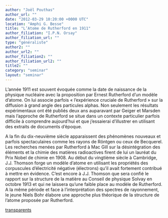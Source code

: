```yaml
---
author: "Joël Pouthas"
author_url: ""
date: "2012-03-29 10:20:00 +0000 UTC"
location: "Amphi G. Besse"
title: "L’Atome de Rutherford en 1911"
author_filiation: "I.P.N. Orsay"
author_filiation_url: ""
type: "généraliste"
author2: ""
author_url2: ""
author_filiation2: ""
author_filiation_url2: ""
title2: ""
category: "seminar" 
layout: "seminar"
---
```

L’année 1911 est souvent évoquée comme la date de naissance de la physique nucléaire avec la proposition par Ernest Rutherford d’un modèle d’atome. On lui associe parfois « l’expérience cruciale de Rutherford » sur la diffusion à grand angle des particules alphas. Non seulement les résultats expérimentaux ont été publiés deux ans auparavant par Geiger et Marsden mais l’approche de Rutherford se situe dans un contexte particulier parfois difficile à comprendre aujourd’hui et que j’essaierai d’illustrer en utilisant des extraits de documents d’époque.

A la fin du dix-neuvième siècle apparaissent des phénomènes nouveaux et parfois spectaculaires comme les rayons de Röntgen ou ceux de Becquerel. Les recherches menées par Rutherford à Mac Gill sur la désintégration des éléments et la chimie des matières radioactives firent de lui un lauréat du Prix Nobel de chimie en 1908. Au début du vingtième siècle à Cambridge, J.J. Thomson forge un modèle d’atome en utilisant les propriétés des corpuscules d’électricité négative (électrons) qu’il avait fortement contribué à mettre en évidence. C’est encore à J.J. Thomson que sera confié le rapport sur la structure de la matière au Conseil de physique Solvay en octobre 1913 et qui ne laissera qu’une faible place au modèle de Rutherford. A la même période et face à l’interprétation des spectres de rayonnement, le jeune Niels Bohr élabore une approche plus théorique de la structure de l’atome proposée par Rutherford.

[transparents](images/Communication/seminaires/JoelPouthas.pdf)
